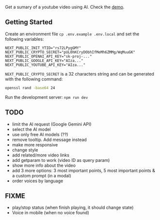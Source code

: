Get a sumary of a youtube video using AI. Check the [demo](https://yt-summary-next.vercel.app/).

## Getting Started

Create an environment file `cp .env.example .env.local` and set the following variables:

```.env
NEXT_PUBLIC_INIT_YTID="rs72LPygGMY"
NEXT_PUBLIC_CRYPTO_SECRET="pUL0hKCryDObhIfMeMh6ZMMg/WqMuuGK"
NEXT_PUBLIC_OPENAI_API_KEY="sk-proj-..."
NEXT_PUBLIC_GOOGLE_API_KEY="AIza..."
NEXT_PUBLIC_YOUTUBE_API_KEY="AIza..."
```

`NEXT_PUBLIC_CRYPTO_SECRET` is a 32 characters string and can be generated with the following command:

```bash
openssl rand -base64 24
```

Run the development server: `npm run dev`

## TODO

- limit the AI request (Google Gemini API)
- select the AI model
- use only free AI models (??)
- remove tooltip. Add message instead
- make more responsive
- change style
- add related/more video links
- add getparam to work (video ID as query param)
- show more info about the video
- add 3 more options: 3 most important points, 5 most important points & a custom prompt (in a modal)
- order voices by language

## FIXME

- play/stop status (when finish playing, it should change state)
- Voice in mobile (when no voice found)
